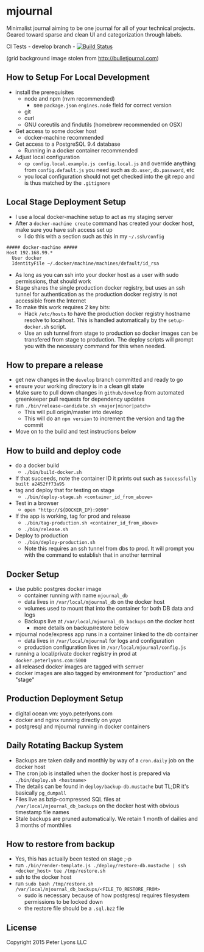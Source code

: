 # mjournal

Minimalist journal aiming to be one journal for all of your technical projects. Geared toward sparse and clean UI and categorization through labels.

CI Tests - develop branch - [![Build Status](https://semaphoreci.com/api/v1/projects/ada70239-ae02-4cc2-9c7c-da1652fd03f0/617307/badge.svg)](https://semaphoreci.com/focusaurus/mjournal)

(grid background image stolen from http://bulletjournal.com)

## How to Setup For Local Development

- install the prerequisites
  - node and npm (nvm recommended)
    - see `package.json` `engines.node` field for correct version
  - git
  - curl
  - GNU coreutils and findutils (homebrew recommended on OSX)
- Get access to some docker host
  - docker-machine recommended
- Get access to a PostgreSQL 9.4 database
  - Running in a docker container recommended
- Adjust local configuration
  - `cp config.local.example.js config.local.js` and override anything from `config.default.js` you need such as `db.user`, `db.password`, etc
  - you local configuration should not get checked into the git repo and is thus matched by the `.gitignore`

## Local Stage Deployment Setup

- I use a local docker-machine setup to act as my staging server
- After a `docker-machine create` command has created your docker host, make sure you have ssh access set up
  - I do this with a section such as this in my `~/.ssh/config`

```
##### docker-machine #####
Host 192.168.99.*
  User docker
  IdentityFile ~/.docker/machine/machines/default/id_rsa
```

- As long as you can ssh into your docker host as a user with sudo permissions, that should work
- Stage shares the single production docker registry, but uses an ssh tunnel for authentication as the production docker registry is not accessible from the Internet
- To make this work requires 2 key bits:
  - Hack `/etc/hosts` to have the production docker registry hostname resolve to localhost. This is handled automatically by the `setup-docker.sh` script.
  - Use an ssh tunnel from stage to production so docker images can be transfered from stage to production. The deploy scripts will prompt you with the necessary command for this when needed.

## How to prepare a release

- get new changes in the `develop` branch committed and ready to go
- ensure your working directory is in a clean git state
- Make sure to pull down changes in `github/develop` from automated greenkeeper pull requests for dependency updates
- run `./bin/release-candidate.sh <major|minor|patch>`
  - This will pull origin/master into develop
  - This will do an `npm version` to increment the version and tag the commit
- Move on to the build and test instructions below

## How to build and deploy code

- do a docker build
  - `./bin/build-docker.sh`
- If that succeeds, note the container ID it prints out such as `Successfully built a2452ff73a95`
- tag and deploy that for testing on stage
  - `./bin/deploy-stage.sh <container_id_from_above>`
- Test in a browser
  - `open "http://${DOCKER_IP}:9090"`
- If the app is working, tag for prod and release
  - `./bin/tag-production.sh <container_id_from_above>`
  - `./bin/release.sh`
- Deploy to production
  - `./bin/deploy-production.sh`
  - Note this requires an ssh tunnel from dbs to prod. It will prompt you with the command to establish that in another terminal

## Docker Setup

- Use public postgres docker image
  - container running with name `mjournal_db`
  - data lives in `/var/local/mjournal_db` on the docker host
  - volumes used to mount that into the container for both DB data and logs
  - Backups live at `/var/local/mjournal_db_backups` on the docker host
    - more details on backup/restore below
- mjournal node/express app runs in a container linked to the db container
  - data lives in `/var/local/mjournal` for logs and configuration
  - production configuration lives in `/var/local/mjournal/config.js`
- running a local/private docker registry in prod at `docker.peterlyons.com:5000`
- all released docker images are tagged with semver
- docker images are also tagged by environment for "production" and "stage"

## Production Deployment Setup

- digital ocean vm: yoyo.peterlyons.com
- docker and nginx running directly on yoyo
- postgresql and mjournal running in docker containers

## Daily Rotating Backup System

- Backups are taken daily and monthly by way of a `cron.daily` job on the docker host
- The cron job is installed when the docker host is prepared via `./bin/deploy.sh <hostname>`
- The details can be found in `deploy/backup-db.mustache` but TL;DR it's basically `pg_dumpall`
- Files live as bzip-compressed SQL files at `/var/local/mjournal_db_backups` on the docker host with obvious timestamp file names
- Stale backups are pruned automatically. We retain 1 month of dailies and 3 months of monthlies

## How to restore from backup

- Yes, this has actually been tested on stage ;-p
- run `./bin/render-template.js ./deploy/restore-db.mustache | ssh <docker_host> tee /tmp/restore.sh`
- ssh to the docker host
- run `sudo bash /tmp/restore.sh /var/local/mjournal_db_backups/<FILE_TO_RESTORE_FROM>`
  - sudo is necessary because of how postgresql requires filesystem permissions to be locked down
  - the restore file should be a `.sql.bz2` file

## License

Copyright 2015 Peter Lyons LLC
